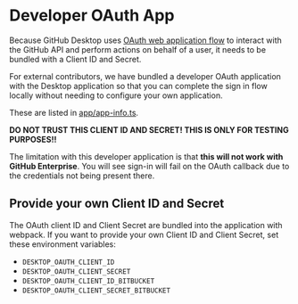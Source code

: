 # Developer OAuth App

Because GitHub Desktop uses [OAuth web application flow](https://developer.github.com/v3/oauth/#web-application-flow)
to interact with the GitHub API and perform actions on behalf of a user, it
needs to be bundled with a Client ID and Secret.

For external contributors, we have bundled a developer OAuth application
with the Desktop application so that you can complete the sign in flow locally
without needing to configure your own application.

These are listed in [app/app-info.ts](https://github.com/desktop/desktop/blob/85cf9dbae5055cc4f0de9fb4f7046cd32607e877/app/app-info.ts#L9-L10).

**DO NOT TRUST THIS CLIENT ID AND SECRET! THIS IS ONLY FOR TESTING PURPOSES!!**

The limitation with this developer application is that **this will not work
with GitHub Enterprise**. You will see  sign-in will fail on the OAuth callback
due to the credentials not being present there.

## Provide your own Client ID and Secret

The OAuth client ID and Client Secret are bundled into the application with
webpack. If you want to provide your own Client ID and Client Secret, set these
environment variables:

 - `DESKTOP_OAUTH_CLIENT_ID`
 - `DESKTOP_OAUTH_CLIENT_SECRET`
 - `DESKTOP_OAUTH_CLIENT_ID_BITBUCKET`
 - `DESKTOP_OAUTH_CLIENT_SECRET_BITBUCKET`
